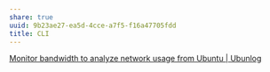 ```yaml
---
share: true
uuid: 9b23ae27-ea5d-4cce-a7f5-f16a47705fdd
title: CLI
---
```

[Monitor bandwidth to analyze network usage from Ubuntu | Ubunlog](https://ubunlog.com/en/herramientas-monitorizar-red-ubuntu/)